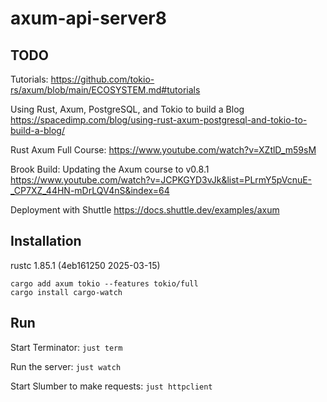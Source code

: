 # axum-api-server8

## TODO
Tutorials:
https://github.com/tokio-rs/axum/blob/main/ECOSYSTEM.md#tutorials

Using Rust, Axum, PostgreSQL, and Tokio to build a Blog
https://spacedimp.com/blog/using-rust-axum-postgresql-and-tokio-to-build-a-blog/

Rust Axum Full Course: 
https://www.youtube.com/watch?v=XZtlD_m59sM

Brook Build: Updating the Axum course to v0.8.1
https://www.youtube.com/watch?v=JCPKGYD3vJk&list=PLrmY5pVcnuE-_CP7XZ_44HN-mDrLQV4nS&index=64

Deployment with Shuttle
https://docs.shuttle.dev/examples/axum

## Installation
rustc 1.85.1 (4eb161250 2025-03-15)

```
cargo add axum tokio --features tokio/full
cargo install cargo-watch
```

## Run
Start Terminator: `just term`

Run the server: `just watch`

Start Slumber to make requests: `just httpclient`